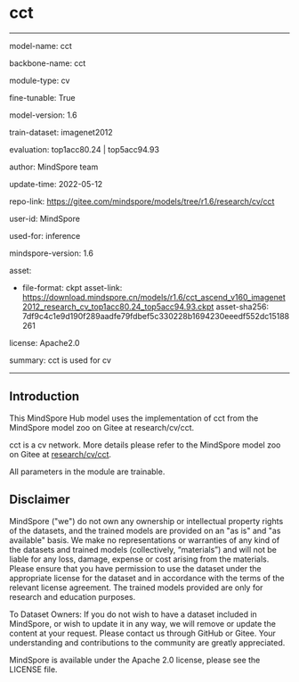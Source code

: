 # cct

---

model-name: cct

backbone-name: cct

module-type: cv

fine-tunable: True

model-version: 1.6

train-dataset: imagenet2012

evaluation: top1acc80.24 | top5acc94.93

author: MindSpore team

update-time: 2022-05-12

repo-link: <https://gitee.com/mindspore/models/tree/r1.6/research/cv/cct>

user-id: MindSpore

used-for: inference

mindspore-version: 1.6

asset:

-
    file-format: ckpt
    asset-link: <https://download.mindspore.cn/models/r1.6/cct_ascend_v160_imagenet2012_research_cv_top1acc80.24_top5acc94.93.ckpt>
    asset-sha256: 7df9c4c1e9d190f289aadfe79fdbef5c330228b1694230eeedf552dc15188261

license: Apache2.0

summary: cct is used for cv

---

## Introduction

This MindSpore Hub model uses the implementation of cct from the MindSpore model zoo on Gitee at research/cv/cct.

cct is a cv network. More details please refer to the MindSpore model zoo on Gitee at [research/cv/cct](https://gitee.com/mindspore/models/blob/r1.6/research/cv/cct/README_CN.md).

All parameters in the module are trainable.

## Disclaimer

MindSpore ("we") do not own any ownership or intellectual property rights of the datasets, and the trained models are provided on an "as is" and "as available" basis. We make no representations or warranties of any kind of the datasets and trained models (collectively, “materials”) and will not be liable for any loss, damage, expense or cost arising from the materials. Please ensure that you have permission to use the dataset under the appropriate license for the dataset and in accordance with the terms of the relevant license agreement. The trained models provided are only for research and education purposes.

To Dataset Owners: If you do not wish to have a dataset included in MindSpore, or wish to update it in any way, we will remove or update the content at your request. Please contact us through GitHub or Gitee. Your understanding and contributions to the community are greatly appreciated.

MindSpore is available under the Apache 2.0 license, please see the LICENSE file.
